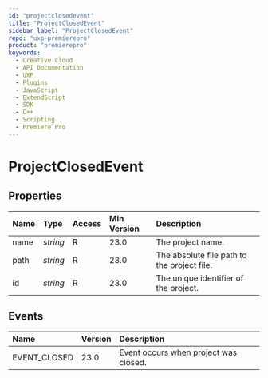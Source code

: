 ```yaml
---
id: "projectclosedevent"
title: "ProjectClosedEvent"
sidebar_label: "ProjectClosedEvent"
repo: "uxp-premierepro"
product: "premierepro"
keywords:
  - Creative Cloud
  - API Documentation
  - UXP
  - Plugins
  - JavaScript
  - ExtendScript
  - SDK
  - C++
  - Scripting
  - Premiere Pro
---
```


# ProjectClosedEvent

## Properties

| Name | Type | Access | Min Version | Description |
| :------ | :------ | :------ | :------ | :------ |
| name | *string* | R | 23.0 | The project name. |
| path | *string* | R | 23.0 | The absolute file path to the project file. |
| id | *string* | R | 23.0 | The unique identifier of the project. |



## Events

| Name | Version | Description |
| :------ | :------ | :------ |
| EVENT_CLOSED | 23.0 | Event occurs when project was closed. |
